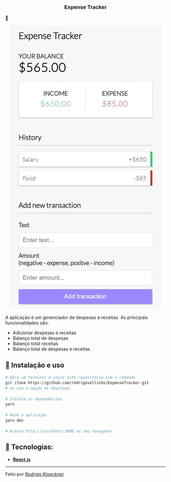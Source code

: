 <h3 align="center">
  Expense Tracker
</h3>

:rocket:

<p align="center">
  <img src="https://github.com/rodrigovellinho/ExpenseTracker/blob/main/public/capa.jpg?raw=true" alt="ExpenseTracker">
</p>

A aplicação é um gerenciador de despesas e receitas. As principais funcionalidades são:

- Adicionar despesas e receitas
- Balanço total de despesas
- Balanço total receitas
- Balanço total de despesas e receitas

## :wrench: Instalação e uso

```bash
# Abra um terminal e copie este repositório com o comando
git clone https://github.com/rodrigovellinho/ExpenseTracker.git
# ou use a opção de download.

# Instale as dependências
yarn

# Rode a aplicação
yarn dev

# Acesse http://localhost:3000 no seu navagador
```

## 🔨 Tecnologias:

- **[React.js](https://reactjs.org/)**

---

Feito por [Rodrigo Kloeckner](https://github.com/rodrigovellinho)
